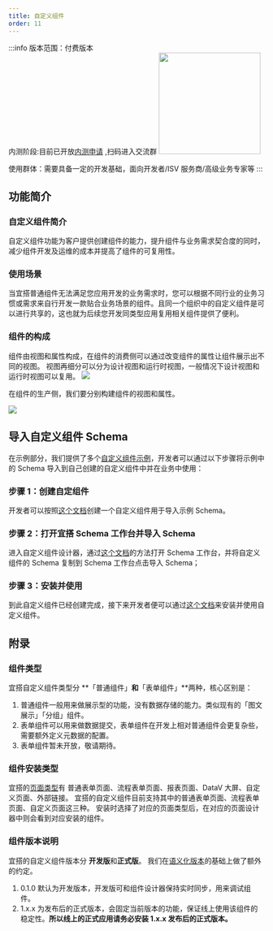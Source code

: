 ```yaml
---
title: 自定义组件
order: 11
---
```


:::info
版本范围：付费版本  
内测阶段:目前已开放[内测申请](https://www.aliwork.com/o/component) ,扫码进入交流群
<img src ="https://img.alicdn.com/imgextra/i4/O1CN01vm6DKb1eCw3I5gYQ7_!!6000000003836-2-tps-960-1080.png_.webp" width="200" />

使用群体：需要具备一定的开发基础，面向开发者/ISV 服务商/高级业务专家等
:::

## 功能简介

### 自定义组件简介

自定义组件功能为客户提供创建组件的能力，提升组件与业务需求契合度的同时，减少组件开发及运维的成本并提高了组件的可复用性。

### 使用场景

当宜搭普通组件无法满足您应用开发的业务需求时，您可以根据不同行业的业务习惯或需求来自行开发一款贴合业务场景的组件。且同一个组织中的自定义组件是可以进行共享的，这也就为后续您开发同类型应用复用相关组件提供了便利。

### 组件的构成

组件由视图和属性构成，在组件的消费侧可以通过改变组件的属性让组件展示出不同的视图。
视图再细分可以分为设计视图和运行时视图，一般情况下设计视图和运行时视图可以复用。
![](https://img.alicdn.com/imgextra/i3/O1CN01yshAOJ1V3TK9C6tr3_!!6000000002597-2-tps-959-532.png_.webp)

在组件的生产侧，我们要分别构建组件的视图和属性。

![](https://img.alicdn.com/imgextra/i2/O1CN012OMxBD1aO9HkXB1TI_!!6000000003319-2-tps-959-530.png_.webp)

## 导入自定义组件 Schema

在示例部分，我们提供了多个[自定义组件示例](https://docs.aliwork.com/docs/yida_support/wtwabe/oupunp/gdi5p8/sg47d6/zas20t)，开发者可以通过以下步骤将示例中的 Schema 导入到自己创建的自定义组件中并在业务中使用：

### 步骤 1：创建自定组件

开发者可以按照[这个文档](/docs/guide/customComponent/start#步骤-1创建自定义组件)创建一个自定义组件用于导入示例 Schema。

### 步骤 2：打开宜搭 Schema 工作台并导入 Schema

进入自定义组件设计器，通过[这个文档](/docs/guide/concept/debug#开启-schema-工作台)的方法打开 Schema 工作台，并将自定义组件的 Schema 复制到 Schema 工作台点击导入 Schema；

### 步骤 3：安装并使用

到此自定义组件已经创建完成，接下来开发者便可以通过[这个文档](/docs/guide/customComponent/start#步骤-3安装自定义组件)来安装并使用自定义组件。

## 附录

### 组件类型

宜搭自定义组件类型分 **「普通组件」**和**「表单组件」**两种，核心区别是：

1. 普通组件一般用来做展示型的功能，没有数据存储的能力。类似现有的「图文展示」「分组」组件。
1. 表单组件可以用来做数据提交，表单组件在开发上相对普通组件会更复杂些，需要额外定义元数据的配置。
1. 表单组件暂未开放，敬请期待。

### 组件安装类型

宜搭的[页面类型](https://docs.aliwork.com/docs/yida_support/li89l7/poq66i)有 普通表单页面、流程表单页面、报表页面、DataV 大屏、自定义页面、外部链接。
宜搭的自定义组件目前支持其中的普通表单页面、流程表单页面、自定义页面这三种。
安装时选择了对应的页面类型后，在对应的页面设计器中则会看到对应安装的组件。

### 组件版本说明

宜搭的自定义组件版本分 **开发版**和**正式版**。
我们在[语义化版本](https://semver.org/lang/zh-CN/)的基础上做了额外的约定。

1. 0.1.0 默认为开发版本，开发版可和组件设计器保持实时同步，用来调试组件。
1. 1.x.x 为发布后的正式版本，会固定当前版本的功能，保证线上使用该组件的稳定性。**所以线上的正式应用请务必安装 1.x.x 发布后的正式版本。**
